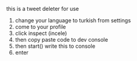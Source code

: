this is a tweet deleter for use 
1. change your language to turkish from settings
2. come to your profile
3. click inspect (incele)
4. then copy paste code to dev console
5. then start() write this to console
6. enter
